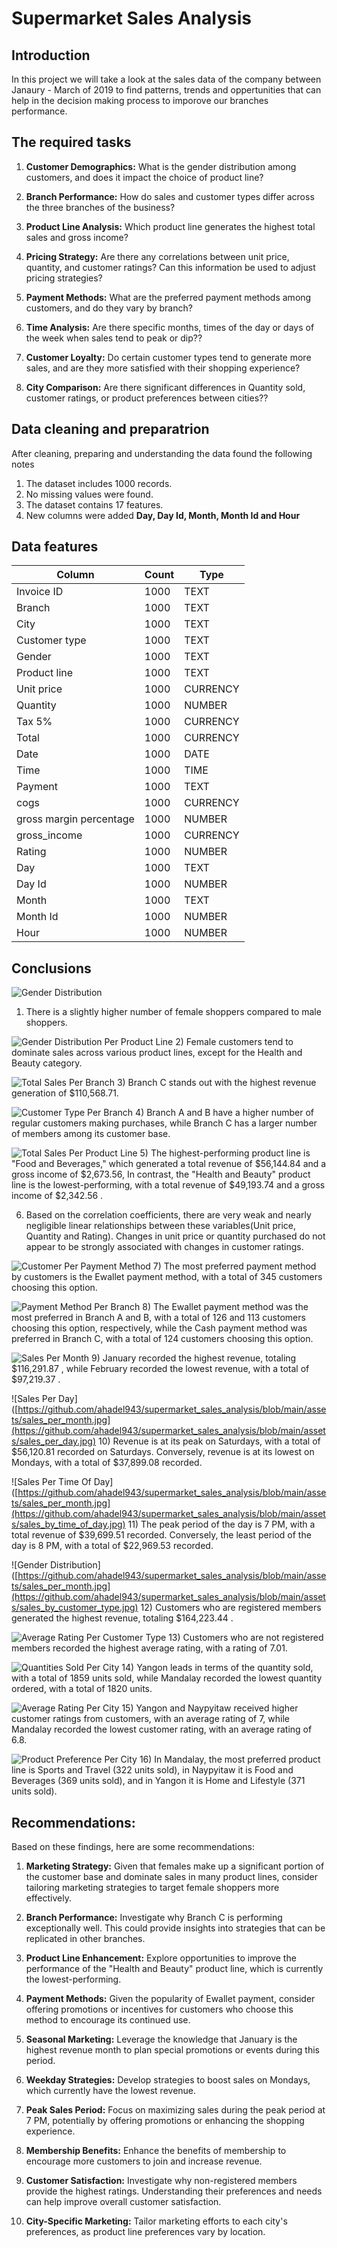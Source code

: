 # Supermarket Sales Analysis

## Introduction

In this project we will take a look at the sales data of the company between Janaury - March of 2019 to find patterns, trends and oppertunities that can help in the decision making process to imporove our branches performance.

## The required tasks

1) **Customer Demographics:** What is the gender distribution among customers, and does it impact the choice of product line?
 
2) **Branch Performance:** How do sales and customer types differ across the three branches of the business?

3) **Product Line Analysis:** Which product line generates the highest total sales and gross income?

4) **Pricing Strategy:** Are there any correlations between unit price, quantity, and customer ratings? Can this information be used to adjust pricing strategies?

5) **Payment Methods:** What are the preferred payment methods among customers, and do they vary by branch?

6) **Time Analysis:** Are there specific months, times of the day or days of the week when sales tend to peak or dip??

7) **Customer Loyalty:** Do certain customer types tend to generate more sales, and are they more satisfied with their shopping experience?

8) **City Comparison:** Are there significant differences in Quantity sold, customer ratings, or product preferences between cities??

## Data cleaning and preparatrion

After cleaning, preparing and understanding the data found the following notes

1) The dataset includes 1000 records.
2) No missing values were found.
3) The dataset contains 17 features.
4) New columns were added **Day, Day Id, Month, Month Id and Hour**

## Data features

| Column | Count | Type |
| ------ | ----- | ---- |
| Invoice ID | 1000 | TEXT |
| Branch | 1000 | TEXT |
| City | 1000 | TEXT |
| Customer type | 1000 | TEXT |
| Gender | 1000 | TEXT |
| Product line | 1000 | TEXT |
| Unit price | 1000 | CURRENCY |
| Quantity | 1000 | NUMBER |
| Tax 5% | 1000 | CURRENCY |
| Total | 1000 | CURRENCY |
| Date | 1000 | DATE |
| Time | 1000 | TIME |
| Payment | 1000 | TEXT |
| cogs | 1000 | CURRENCY | 
| gross margin percentage | 1000 | NUMBER |
| gross_income | 1000 | CURRENCY |
| Rating | 1000 | NUMBER |
| Day | 1000 | TEXT |
| Day Id | 1000 | NUMBER |
| Month | 1000 | TEXT |
| Month Id | 1000 | NUMBER |
| Hour | 1000 | NUMBER |

## Conclusions

![Gender Distribution](https://github.com/ahadel943/supermarket_sales_analysis/blob/main/assets/gender_distribution.jpg)
1) There is a slightly higher number of female shoppers compared to male shoppers.

![Gender Distribution Per Product Line](https://github.com/ahadel943/supermarket_sales_analysis/blob/main/assets/gender_distribution_per_product_line.jpg)
2) Female customers tend to dominate sales across various product lines, except for the Health and Beauty category.

![Total Sales Per Branch](https://github.com/ahadel943/supermarket_sales_analysis/blob/main/assets/total_sales_per_branch.jpg)
3) Branch C stands out with the highest revenue generation of $110,568.71.

![Customer Type Per Branch](https://github.com/ahadel943/supermarket_sales_analysis/blob/main/assets/customer_type_per_branch.jpg)
4) Branch A and B have a higher number of regular customers making purchases, while Branch C has a larger number of members among its customer base.

![Total Sales Per Product Line](https://github.com/ahadel943/supermarket_sales_analysis/blob/main/assets/total_sales_per_product_line.jpg)
5) The highest-performing product line is "Food and Beverages," which generated a total revenue of $56,144.84 and a gross income of $2,673.56, In contrast, the "Health and Beauty" product line is the lowest-performing, with a total revenue of $49,193.74 and a gross income of $2,342.56 .

6) Based on the correlation coefficients, there are very weak and nearly negligible linear relationships between these variables(Unit price, Quantity and Rating). Changes in unit price or quantity purchased do not appear to be strongly associated with changes in customer ratings.

![Customer Per Payment Method](https://github.com/ahadel943/supermarket_sales_analysis/blob/main/assets/customer_per_payment_methodjpg.jpg)
7) The most preferred payment method by customers is the Ewallet payment method, with a total of 345 customers choosing this option.

![Payment Method Per Branch](https://github.com/ahadel943/supermarket_sales_analysis/blob/main/assets/payment_method_per_branch.jpg)
8) The Ewallet payment method was the most preferred in Branch A and B, with a total of 126 and 113 customers choosing this option, respectively, while the Cash payment method was preferred in Branch C, with a total of 124 customers choosing this option.

![Sales Per Month](https://github.com/ahadel943/supermarket_sales_analysis/blob/main/assets/sales_per_month.jpg)
9) January recorded the highest revenue, totaling $116,291.87 , while February recorded the lowest revenue, with a total of $97,219.37 .

![Sales Per Day]([https://github.com/ahadel943/supermarket_sales_analysis/blob/main/assets/sales_per_month.jpg](https://github.com/ahadel943/supermarket_sales_analysis/blob/main/assets/sales_per_day.jpg)
10) Revenue is at its peak on Saturdays, with a total of $56,120.81  recorded on Saturdays. Conversely, revenue is at its lowest on Mondays, with a total of $37,899.08 recorded.

![Sales Per Time Of Day]([https://github.com/ahadel943/supermarket_sales_analysis/blob/main/assets/sales_per_month.jpg](https://github.com/ahadel943/supermarket_sales_analysis/blob/main/assets/sales_by_time_of_day.jpg)
11) The peak period of the day is 7 PM, with a total revenue of $39,699.51 recorded. Conversely, the least period of the day is 8 PM, with a total of $22,969.53 recorded.

![Gender Distribution]([https://github.com/ahadel943/supermarket_sales_analysis/blob/main/assets/sales_per_month.jpg](https://github.com/ahadel943/supermarket_sales_analysis/blob/main/assets/sales_by_customer_type.jpg)
12) Customers who are registered members generated the highest revenue, totaling $164,223.44 .

![Average Rating Per Customer Type](https://github.com/ahadel943/supermarket_sales_analysis/blob/main/assets/avg_rating_per_cutomer_type.jpg)
13) Customers who are not registered members recorded the highest average rating, with a rating of 7.01.

![Quantities Sold Per City](https://github.com/ahadel943/supermarket_sales_analysis/blob/main/assets/quantities_sold_per_city.jpg)
14) Yangon leads in terms of the quantity sold, with a total of 1859 units sold, while Mandalay recorded the lowest quantity ordered, with a total of 1820 units.

![Average Rating Per City](https://github.com/ahadel943/supermarket_sales_analysis/blob/main/assets/avg_rating_per_city.jpg)
15) Yangon and Naypyitaw received higher customer ratings from customers, with an average rating of 7, while Mandalay recorded the lowest customer rating, with an average rating of 6.8.

![Product Preference Per City](https://github.com/ahadel943/supermarket_sales_analysis/blob/main/assets/product_preference_per_city.jpg)
16) In Mandalay, the most preferred product line is Sports and Travel (322 units sold), in Naypyitaw it is Food and Beverages (369 units  sold), and in Yangon it is Home and Lifestyle (371 units sold).

## Recommendations:

Based on these findings, here are some recommendations:

1) **Marketing Strategy:** Given that females make up a significant portion of the customer base and dominate sales in many product lines, consider tailoring marketing strategies to target female shoppers more effectively.

2) **Branch Performance:** Investigate why Branch C is performing exceptionally well. This could provide insights into strategies that can be replicated in other branches.

3) **Product Line Enhancement:** Explore opportunities to improve the performance of the "Health and Beauty" product line, which is currently the lowest-performing.

4) **Payment Methods:** Given the popularity of Ewallet payment, consider offering promotions or incentives for customers who choose this method to encourage its continued use.

5) **Seasonal Marketing:** Leverage the knowledge that January is the highest revenue month to plan special promotions or events during this period.

6) **Weekday Strategies:** Develop strategies to boost sales on Mondays, which currently have the lowest revenue.

7) **Peak Sales Period:** Focus on maximizing sales during the peak period at 7 PM, potentially by offering promotions or enhancing the shopping experience.

8) **Membership Benefits:** Enhance the benefits of membership to encourage more customers to join and increase revenue.

9) **Customer Satisfaction:** Investigate why non-registered members provide the highest ratings. Understanding their preferences and needs can help improve overall customer satisfaction.

10) **City-Specific Marketing:** Tailor marketing efforts to each city's preferences, as product line preferences vary by location.
